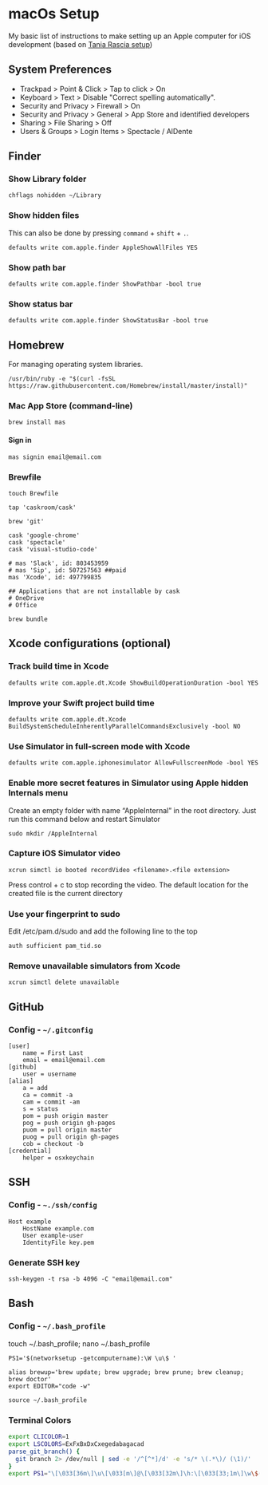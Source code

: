 # macOs Setup
My basic list of instructions to make setting up an Apple computer for iOS development (based on [Tania Rascia setup](https://www.taniarascia.com/setting-up-a-brand-new-mac-for-development/))

## System Preferences

- Trackpad > Point & Click > Tap to click > On
- Keyboard > Text > Disable "Correct spelling automatically".
- Security and Privacy > Firewall > On
- Security and Privacy > General > App Store and identified developers
- Sharing > File Sharing > Off
- Users & Groups > Login Items > Spectacle / AlDente

## Finder

### Show Library folder

```shell
chflags nohidden ~/Library
```

### Show hidden files

This can also be done by pressing `command` + `shift` + `.`.

```shell
defaults write com.apple.finder AppleShowAllFiles YES
```

### Show path bar

```shell
defaults write com.apple.finder ShowPathbar -bool true
```

### Show status bar

```shell
defaults write com.apple.finder ShowStatusBar -bool true
```

## Homebrew
For managing operating system libraries.

```shell
/usr/bin/ruby -e "$(curl -fsSL https://raw.githubusercontent.com/Homebrew/install/master/install)"
```

### Mac App Store (command-line)

```shell
brew install mas
```

#### Sign in

```shell
mas signin email@email.com
```

### Brewfile

```shell
touch Brewfile
```

```shell
tap 'caskroom/cask'

brew 'git'

cask 'google-chrome'
cask 'spectacle'
cask 'visual-studio-code'

# mas 'Slack', id: 803453959
# mas 'Sip', id: 507257563 ##paid
mas 'Xcode', id: 497799835

## Applications that are not installable by cask
# OneDrive
# Office
```

```shell
brew bundle
```

## Xcode configurations (optional)
### Track build time in Xcode
```shell
defaults write com.apple.dt.Xcode ShowBuildOperationDuration -bool YES
```
### Improve your Swift project build time
```shell
defaults write com.apple.dt.Xcode BuildSystemScheduleInherentlyParallelCommandsExclusively -bool NO
```
### Use Simulator in full-screen mode with Xcode
```shell
defaults write com.apple.iphonesimulator AllowFullscreenMode -bool YES
```
### Enable more secret features in Simulator using Apple hidden Internals menu
Create an empty folder with name “AppleInternal” in the root directory. Just run this command below and restart Simulator
```shell
sudo mkdir /AppleInternal
```
### Capture iOS Simulator video
```shell
xcrun simctl io booted recordVideo <filename>.<file extension>
```
Press control + c to stop recording the video. The default location for the created file is the current directory
### Use your fingerprint to sudo
Edit /etc/pam.d/sudo and add the following line to the top
```shell
auth sufficient pam_tid.so
```
### Remove unavailable simulators from Xcode
```shell
xcrun simctl delete unavailable
```

## GitHub

### Config - `~/.gitconfig`


```shell
[user]
	name = First Last
	email = email@email.com
[github]
	user = username
[alias]
	a = add
	ca = commit -a
	cam = commit -am
	s = status
	pom = push origin master
	pog = push origin gh-pages
	puom = pull origin master
	puog = pull origin gh-pages
	cob = checkout -b
[credential]
	helper = osxkeychain
```


## SSH

### Config - `~./ssh/config`

```shell
Host example
    HostName example.com
    User example-user
    IdentityFile key.pem
```

### Generate SSH key

```shell
ssh-keygen -t rsa -b 4096 -C "email@email.com"
```

## Bash

### Config - `~/.bash_profile`

touch ~/.bash_profile; nano ~/.bash_profile

```shell
PS1='$(networksetup -getcomputername):\W \u\$ '

alias brewup='brew update; brew upgrade; brew prune; brew cleanup; brew doctor'
export EDITOR="code -w"
```

```shell
source ~/.bash_profile
```

### Terminal Colors

```bash
export CLICOLOR=1
export LSCOLORS=ExFxBxDxCxegedabagacad
parse_git_branch() {
  git branch 2> /dev/null | sed -e '/^[^*]/d' -e 's/* \(.*\)/ (\1)/'
}
export PS1="\[\033[36m\]\u\[\033[m\]@\[\033[32m\]\h:\[\033[33;1m\]\w\$(parse_git_branch)\[\033[m\]\$ "
```
